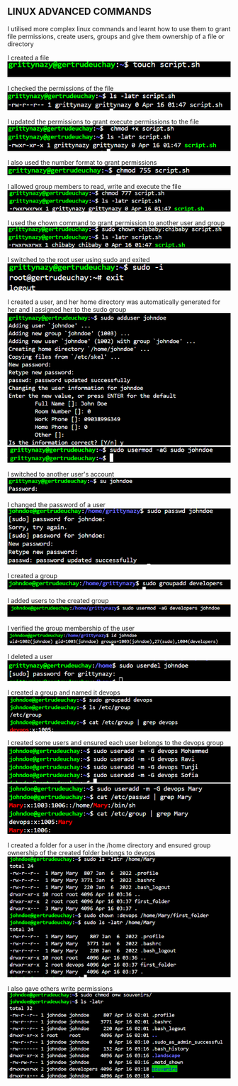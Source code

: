 ## LINUX ADVANCED COMMANDS
I utilised more complex linux commands and learnt how to use them to grant file permissions, create users, groups and give them ownership of a file or directory

I created a file
![](./touch%20script.png)

I checked the permissions of the file
![](./ls%20-latr%20script.png)

I updated the permissions to grant execute permissions to the file
![](./chmod%20+x,%20-ls.png)

I also used the number format to grant permissions
![](./chmod%20755.png)

I allowed group members to read, write and execute the file
![](./chmod%20777.png)

I used the chown command to grant permission to another user and group
![](./chown.png)

I switched to the root user using sudo and exited
![](./sudo%20-i.png)

I created a user, and her home directory was automatically generated for her and I assigned her to the sudo group
![](./adduser%20johndoe.png)
![](./usermod.png)

I switched to another user's account
![](./su.png)

I changed the password of a user
![](./sudo%20passwd.png)

I created a group
![](./groupadd.png)

I added users to the created group
![](./usermod%20developers.png)

I verified the group membership of the user
![](./id.png)

I deleted a user
![](./userdel.png)

I created a group and named it devops
![](./groupadd%20devops.png)

I created some users and ensured each user belongs to the devops group
![](./useradd%204users.png)
![](./useradd%20Mary.png)

I created a folder for a user in the /home directory and ensured group ownership of the created folder belongs to devops
![](./chown%20final.png)

I also gave others write permissions
![](./chmod%20o+w.png)